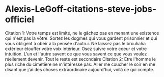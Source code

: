 # Alexis-LeGoff-citations-steve-jobs-officiel
Citation 1: Votre temps est limité, ne le gâchez pas en menant une existence qui n'est pas la vôtre. Sortez les dogmes qui vous gardent prisonnier et qui vous obligent à obéir à la pensée d'autrui. Ne laissez pas le brouhaha extérieur étouffer votre voix intérieur. Osez suivre votre coeur et votre intuition. L'un et l'autre savent ce que vous savent ce que vous voulez réellement devenir. Tout le reste est secondaire 
Citation 2: Etre l'homme le plus riche du cimetière ne m'intéresse pas. Aller me coucher le soir en me disant que j'ai des choses extraordinaire aujourd'hui, voilà ce qui compte.  
